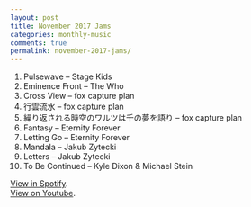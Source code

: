 ```yaml
---
layout: post
title: November 2017 Jams
categories: monthly-music
comments: true
permalink: november-2017-jams/
---
```


1. Pulsewave – Stage Kids
2. Eminence Front – The Who
3. Cross View – fox capture plan
4. 行雲流水 – fox capture plan
5. 繰り返される時空のワルツは千の夢を語り – fox capture plan
6. Fantasy – Eternity Forever
7. Letting Go – Eternity Forever
8. Mandala – Jakub Zytecki
9. Letters – Jakub Zytecki
10. To Be Continued – Kyle Dixon & Michael Stein

[View in Spotify][spotify].  
[View on Youtube][youtube].

[spotify]: https://open.spotify.com/user/fred.hohman/playlist/3ORR10uv1VwLIaTy8sk9Sy "View in Spotify."
[youtube]: https://www.youtube.com/playlist?list=PL7t4sFPlrvYXsz4jKm45cbYfzRQKkKGlD "View on Youtube."
